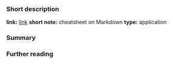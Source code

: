 ### Short description
**link:** [link](https://www.markdownguide.org/cheat-sheet/)
**short note:** cheatsheet on Markdown
**type:** application

### Summary

### Further reading 




